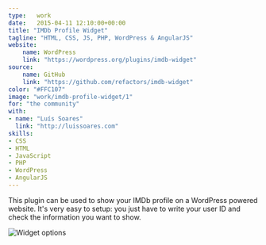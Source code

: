 ```yaml
---
type:   work
date:	2015-04-11 12:10:00+00:00
title: "IMDb Profile Widget"
tagline: "HTML, CSS, JS, PHP, WordPress & AngularJS"
website:
    name: WordPress
    link: "https://wordpress.org/plugins/imdb-widget"
source:
    name: GitHub
    link: "https://github.com/refactors/imdb-widget"
color: "#FFC107"
image: "work/imdb-profile-widget/1"
for: "the community"
with:
- name: "Luís Soares"
  link: "http://luissoares.com"
skills:
- CSS
- HTML
- JavaScript
- PHP
- WordPress
- AngularJS
---
```


This plugin can be used to show your IMDb profile on a WordPress powered website. It's very easy to setup: you just have to write your user ID and check the information you want to show. 

![Widget options](/images/work/imdb-profile-widget/2.jpg)

